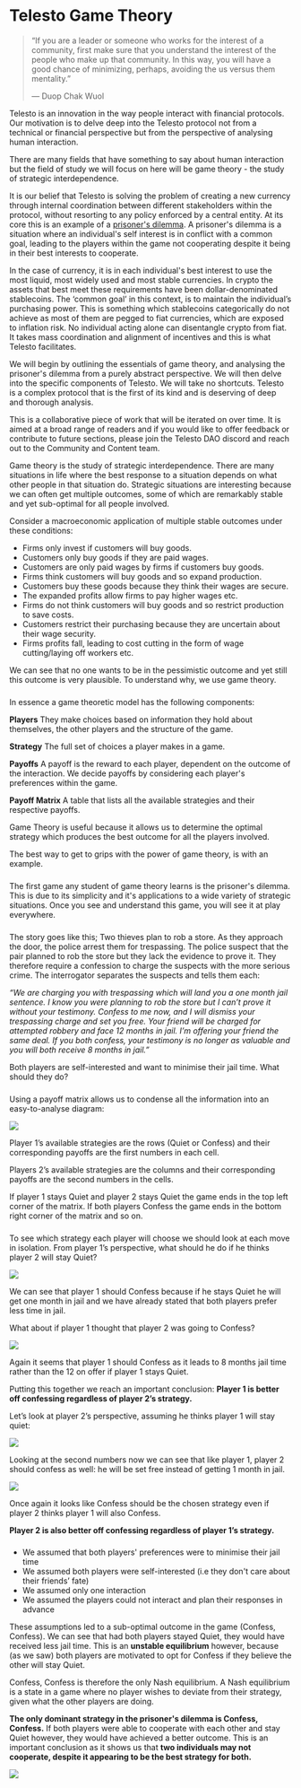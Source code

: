 # Telesto Game Theory

> “If you are a leader or someone who works for the interest of a community, first make sure that you understand the interest of the people who make up that community. In this way, you will have a good chance of minimizing, perhaps, avoiding the us versus them mentality.”
>
> &#x20;― Duop Chak Wuol

​Telesto is an innovation in the way people interact with financial protocols. Our motivation is to delve deep into the Telesto protocol not from a technical or financial perspective but from the perspective of analysing human interaction.

There are many fields that have something to say about human interaction but the field of study we will focus on here will be game theory - the study of strategic interdependence.

It is our belief that Telesto is solving the problem of creating a new currency through internal coordination between different stakeholders within the protocol, without resorting to any policy enforced by a central entity. At its core this is an example of a [prisoner's dilemma](https://en.wikipedia.org/wiki/Prisoner's\_dilemma). A prisoner's dilemma is a situation where an individual's self interest is in conflict with a common goal, leading to the players within the game not cooperating despite it being in their best interests to cooperate.

In the case of currency, it is in each individual's best interest to use the most liquid, most widely used and most stable currencies. In crypto the assets that best meet these requirements have been dollar-denominated stablecoins. The ‘common goal’ in this context, is to maintain the individual’s purchasing power. This is something which stablecoins categorically do not achieve as most of them are pegged to fiat currencies, which are exposed to inflation risk. No individual acting alone can disentangle crypto from fiat. It takes mass coordination and alignment of incentives and this is what Telesto facilitates.

We will begin by outlining the essentials of game theory, and analysing the prisoner's dilemma from a purely abstract perspective. We will then delve into the specific components of Telesto. We will take no shortcuts. Telesto is a complex protocol that is the first of its kind and is deserving of deep and thorough analysis.

This is a collaborative piece of work that will be iterated on over time. It is aimed at a broad range of readers and if you would like to offer feedback or contribute to future sections, please join the Telesto DAO discord and reach out to the Community and Content team.



Game theory is the study of strategic interdependence. There are many situations in life where the best response to a situation depends on what other people in that situation do. Strategic situations are interesting because we can often get multiple outcomes, some of which are remarkably stable and yet sub-optimal for all people involved.

Consider a macroeconomic application of multiple stable outcomes under these conditions:

* Firms only invest if customers will buy goods.
* Customers only buy goods if they are paid wages.
* Customers are only paid wages by firms if customers buy goods.
* Firms think customers will buy goods and so expand production.
* Customers buy these goods because they think their wages are secure.
* The expanded profits allow firms to pay higher wages etc.
* Firms do not think customers will buy goods and so restrict production to save costs.
* Customers restrict their purchasing because they are uncertain about their wage security.
* Firms profits fall, leading to cost cutting in the form of wage cutting/laying off workers etc.

We can see that no one wants to be in the pessimistic outcome and yet still this outcome is very plausible. To understand why, we use game theory.

### &#x20;<a href="#the-model" id="the-model"></a>

In essence a game theoretic model has the following components:

**Players** They make choices based on information they hold about themselves, the other players and the structure of the game.

**Strategy** The full set of choices a player makes in a game.

**Payoffs** A payoff is the reward to each player, dependent on the outcome of the interaction. We decide payoffs by considering each player's preferences within the game.

**Payoff Matrix** A table that lists all the available strategies and their respective payoffs.

Game Theory is useful because it allows us to determine the optimal strategy which produces the best outcome for all the players involved.

The best way to get to grips with the power of game theory, is with an example.

### &#x20;<a href="#the-prisoners-dilemma-a-simultaneous-game" id="the-prisoners-dilemma-a-simultaneous-game"></a>

The first game any student of game theory learns is the prisoner's dilemma. This is due to its simplicity and it's applications to a wide variety of strategic situations. Once you see and understand this game, you will see it at play everywhere.

### &#x20;<a href="#context" id="context"></a>

The story goes like this; Two thieves plan to rob a store. As they approach the door, the police arrest them for trespassing. The police suspect that the pair planned to rob the store but they lack the evidence to prove it. They therefore require a confession to charge the suspects with the more serious crime. The interrogator separates the suspects and tells them each:

_“We are charging you with trespassing which will land you a one month jail sentence. I know you were planning to rob the store but I can’t prove it_ _without your testimony. Confess to me now, and I will dismiss your trespassing charge and set you free. Your friend will be charged for attempted_ _robbery and face 12 months in jail._ _I’m offering your friend the same deal. If you both confess, your testimony is no longer as valuable and you will both receive 8 months in jail.”_

Both players are self-interested and want to minimise their jail time. What should they do?

### &#x20;<a href="#payoff-matrix" id="payoff-matrix"></a>

Using a payoff matrix allows us to condense all the information into an easy-to-analyse diagram:

![](https://docs.olympusdao.finance/\~/files/v0/b/gitbook-x-prod.appspot.com/o/spaces%2F-MV4hwONledQK5nEDaUc-887967055%2Fuploads%2Fgit-blob-3d18a64ee34b85936eb4b83f3a2f864223e95890%2Fmatrix\_1.png?alt=media)

Player 1’s available strategies are the rows (Quiet or Confess) and their corresponding payoffs are the first numbers in each cell.

Players 2’s available strategies are the columns and their corresponding payoffs are the second numbers in the cells.

If player 1 stays Quiet and player 2 stays Quiet the game ends in the top left corner of the matrix. If both players Confess the game ends in the bottom right corner of the matrix and so on.

### &#x20;<a href="#strategies" id="strategies"></a>

To see which strategy each player will choose we should look at each move in isolation. From player 1’s perspective, what should he do if he thinks player 2 will stay Quiet?

![](https://docs.olympusdao.finance/\~/files/v0/b/gitbook-x-prod.appspot.com/o/spaces%2F-MV4hwONledQK5nEDaUc-887967055%2Fuploads%2Fgit-blob-f1f0d9bdaf4be0bda84e430c6418d11c26b564a2%2Fmatrix\_2\_correct.png?alt=media)

We can see that player 1 should Confess because if he stays Quiet he will get one month in jail and we have already stated that both players prefer less time in jail.

What about if player 1 thought that player 2 was going to Confess?

![](https://docs.olympusdao.finance/\~/files/v0/b/gitbook-x-prod.appspot.com/o/spaces%2F-MV4hwONledQK5nEDaUc-887967055%2Fuploads%2Fgit-blob-1361126d6e17ac65d7692f314db28d5a8a6f2e6e%2Fmatrix\_3.png?alt=media)

Again it seems that player 1 should Confess as it leads to 8 months jail time rather than the 12 on offer if player 1 stays Quiet.

Putting this together we reach an important conclusion: **Player 1 is better off confessing regardless of player 2’s strategy.**

Let’s look at player 2’s perspective, assuming he thinks player 1 will stay quiet:

![](https://docs.olympusdao.finance/\~/files/v0/b/gitbook-x-prod.appspot.com/o/spaces%2F-MV4hwONledQK5nEDaUc-887967055%2Fuploads%2Fgit-blob-ad25a418a10e9930d1bfd2fd2833b449cfb5c438%2Fmatrix\_4.png?alt=media)

Looking at the second numbers now we can see that like player 1, player 2 should confess as well: he will be set free instead of getting 1 month in jail.

![](https://docs.olympusdao.finance/\~/files/v0/b/gitbook-x-prod.appspot.com/o/spaces%2F-MV4hwONledQK5nEDaUc-887967055%2Fuploads%2Fgit-blob-b846d4d8faf3ab30a719196b9e7ce89f695d144e%2Fmatrix\_5.png?alt=media)

Once again it looks like Confess should be the chosen strategy even if player 2 thinks player 1 will also Confess.

**Player 2 is also better off confessing regardless of player 1’s strategy.**

### &#x20;<a href="#assumptions-and-conclusions" id="assumptions-and-conclusions"></a>

* We assumed that both players' preferences were to minimise their jail time
* We assumed both players were self-interested (i.e they don't care about their friends’ fate)
* We assumed only one interaction
* We assumed the players could not interact and plan their responses in advance

These assumptions led to a sub-optimal outcome in the game (Confess, Confess). We can see that had both players stayed Quiet, they would have received less jail time. This is an **unstable equilibrium** however, because (as we saw) both players are motivated to opt for Confess if they believe the other will stay Quiet.

Confess, Confess is therefore the only Nash equilibrium. A Nash equilibrium is a state in a game where no player wishes to deviate from their strategy, given what the other players are doing.

**The only dominant strategy in the prisoner's dilemma is Confess, Confess.** If both players were able to cooperate with each other and stay Quiet however, they would have achieved a better outcome. This is an important conclusion as it shows us that **two individuals may not cooperate, despite it appearing to be the best strategy for both.**

![](../.gitbook/assets/NashEquilibrium\_2880x1620.jpg)
